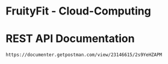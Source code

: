 # FruityFit - Cloud-Computing

# REST API Documentation 
`https://documenter.getpostman.com/view/23146615/2s9YeHZAPM`
